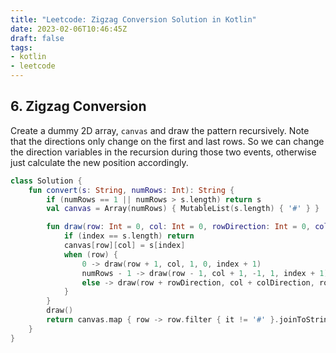 ```yaml
---
title: "Leetcode: Zigzag Conversion Solution in Kotlin"
date: 2023-02-06T10:46:45Z
draft: false
tags:
- kotlin
- leetcode
---
```

## 6. Zigzag Conversion
Create a dummy 2D array, `canvas` and draw the pattern recursively. Note that the directions only change on the first and last rows. So we can change the direction variables in the recursion during those two events, otherwise just calculate the new position accordingly. 
```kotlin
class Solution {
    fun convert(s: String, numRows: Int): String {
        if (numRows == 1 || numRows > s.length) return s
        val canvas = Array(numRows) { MutableList(s.length) { '#' } }

        fun draw(row: Int = 0, col: Int = 0, rowDirection: Int = 0, colDirection: Int = 0, index: Int = 0) {
            if (index == s.length) return
            canvas[row][col] = s[index]
            when (row) {
                0 -> draw(row + 1, col, 1, 0, index + 1)
                numRows - 1 -> draw(row - 1, col + 1, -1, 1, index + 1)
                else -> draw(row + rowDirection, col + colDirection, rowDirection, colDirection, index + 1)
            }
        }
        draw()
        return canvas.map { row -> row.filter { it != '#' }.joinToString("") }.joinToString("")
    }
}
```
